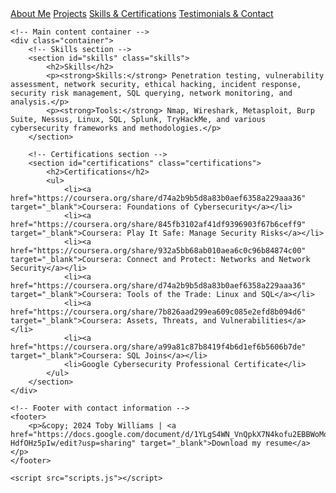 <!DOCTYPE html>
<html lang="en">
<head>
    <meta charset="UTF-8">
    <meta name="viewport" content="width=device-width, initial-scale=1.0">
    <title>Skills & Certifications - Toby Williams</title>
    <link rel="stylesheet" href="styles.css">
</head>
<body>
    <!-- Navigation bar -->
    <nav>
        <a href="index.html">About Me</a>
        <a href="projects.html">Projects</a>
        <a href="skills-certifications.html">Skills & Certifications</a>
        <a href="testimonials-contact.html">Testimonials & Contact</a>
    </nav>

    <!-- Main content container -->
    <div class="container">
        <!-- Skills section -->
        <section id="skills" class="skills">
            <h2>Skills</h2>
            <p><strong>Skills:</strong> Penetration testing, vulnerability assessment, network security, ethical hacking, incident response, security risk management, SQL querying, network monitoring, and analysis.</p>
            <p><strong>Tools:</strong> Nmap, Wireshark, Metasploit, Burp Suite, Nessus, Linux, SQL, Splunk, TryHackMe, and various cybersecurity frameworks and methodologies.</p>
        </section>

        <!-- Certifications section -->
        <section id="certifications" class="certifications">
            <h2>Certifications</h2>
            <ul>
                <li><a href="https://coursera.org/share/d74a2b9b5d8a83b0aef6358a229aaa36" target="_blank">Coursera: Foundations of Cybersecurity</a></li>
                <li><a href="https://coursera.org/share/845fb3102af41df9396903f67b6ceff9" target="_blank">Coursera: Play It Safe: Manage Security Risks</a></li>
                <li><a href="https://coursera.org/share/932a5bb68ab010aea6c0c96b84874c00" target="_blank">Coursera: Connect and Protect: Networks and Network Security</a></li>
                <li><a href="https://coursera.org/share/d74a2b9b5d8a83b0aef6358a229aaa36" target="_blank">Coursera: Tools of the Trade: Linux and SQL</a></li>
                <li><a href="https://coursera.org/share/7b826aad299ea609c085e2efd8b094d6" target="_blank">Coursera: Assets, Threats, and Vulnerabilities</a></li>
                <li><a href="https://coursera.org/share/a99a81c87b8419f4b6d1ef6b5606b7de" target="_blank">Coursera: SQL Joins</a></li>
                <li>Google Cybersecurity Professional Certificate</li>
            </ul>
        </section>
    </div>

    <!-- Footer with contact information -->
    <footer>
        <p>&copy; 2024 Toby Williams | <a href="https://docs.google.com/document/d/1YLgS4WN_VnQpkX7N4kofu2EBBWoMq29D-HdfOHz5pIw/edit?usp=sharing" target="_blank">Download my resume</a></p>
    </footer>

    <script src="scripts.js"></script>
</body>
</html>
